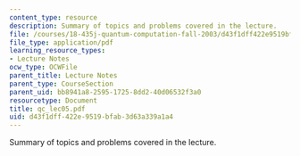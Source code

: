 ```yaml
---
content_type: resource
description: Summary of topics and problems covered in the lecture.
file: /courses/18-435j-quantum-computation-fall-2003/d43f1dff422e9519bfab3d63a339a1a4_qc_lec05.pdf
file_type: application/pdf
learning_resource_types:
- Lecture Notes
ocw_type: OCWFile
parent_title: Lecture Notes
parent_type: CourseSection
parent_uid: bb8941a8-2595-1725-8dd2-40d06532f3a0
resourcetype: Document
title: qc_lec05.pdf
uid: d43f1dff-422e-9519-bfab-3d63a339a1a4
---
```

Summary of topics and problems covered in the lecture.

